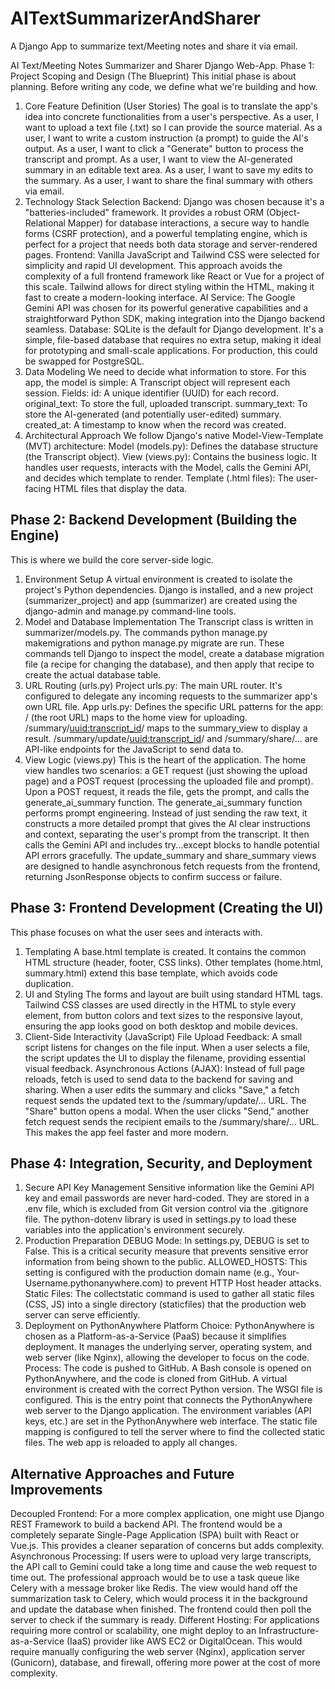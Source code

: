 # AITextSummarizerAndSharer
A Django App to summarize text/Meeting notes and share it via email.

AI Text/Meeting Notes Summarizer and Sharer Django Web-App.
Phase 1: Project Scoping and Design (The Blueprint)
This initial phase is about planning. Before writing any code, we define what we're building and how.
1. Core Feature Definition (User Stories)
The goal is to translate the app's idea into concrete functionalities from a user's perspective.
As a user, I want to upload a text file (.txt) so I can provide the source material.
As a user, I want to write a custom instruction (a prompt) to guide the AI's output.
As a user, I want to click a "Generate" button to process the transcript and prompt.
As a user, I want to view the AI-generated summary in an editable text area.
As a user, I want to save my edits to the summary.
As a user, I want to share the final summary with others via email.
2. Technology Stack Selection
Backend: Django was chosen because it's a "batteries-included" framework. It provides a robust ORM (Object-Relational Mapper) for database interactions, a secure way to handle forms (CSRF protection), and a powerful templating engine, which is perfect for a project that needs both data storage and server-rendered pages.
Frontend: Vanilla JavaScript and Tailwind CSS were selected for simplicity and rapid UI development. This approach avoids the complexity of a full frontend framework like React or Vue for a project of this scale. Tailwind allows for direct styling within the HTML, making it fast to create a modern-looking interface.
AI Service: The Google Gemini API was chosen for its powerful generative capabilities and a straightforward Python SDK, making integration into the Django backend seamless.
Database: SQLite is the default for Django development. It's a simple, file-based database that requires no extra setup, making it ideal for prototyping and small-scale applications. For production, this could be swapped for PostgreSQL.
3. Data Modeling
We need to decide what information to store. For this app, the model is simple:
A Transcript object will represent each session.
Fields:
id: A unique identifier (UUID) for each record.
original_text: To store the full, uploaded transcript.
summary_text: To store the AI-generated (and potentially user-edited) summary.
created_at: A timestamp to know when the record was created.
4. Architectural Approach
We follow Django's native Model-View-Template (MVT) architecture:
Model (models.py): Defines the database structure (the Transcript object).
View (views.py): Contains the business logic. It handles user requests, interacts with the Model, calls the Gemini API, and decides which template to render.
Template (.html files): The user-facing HTML files that display the data.

## Phase 2: Backend Development (Building the Engine)
This is where we build the core server-side logic.
1. Environment Setup
A virtual environment is created to isolate the project's Python dependencies.
Django is installed, and a new project (summarizer_project) and app (summarizer) are created using the django-admin and manage.py command-line tools.
2. Model and Database Implementation
The Transcript class is written in summarizer/models.py.
The commands python manage.py makemigrations and python manage.py migrate are run. These commands tell Django to inspect the model, create a database migration file (a recipe for changing the database), and then apply that recipe to create the actual database table.
3. URL Routing (urls.py)
Project urls.py: The main URL router. It's configured to delegate any incoming requests to the summarizer app's own URL file.
App urls.py: Defines the specific URL patterns for the app:
/ (the root URL) maps to the home view for uploading.
/summary/<uuid:transcript_id>/ maps to the summary_view to display a result.
/summary/update/<uuid:transcript_id>/ and /summary/share/... are API-like endpoints for the JavaScript to send data to.
4. View Logic (views.py)
This is the heart of the application.
The home view handles two scenarios: a GET request (just showing the upload page) and a POST request (processing the uploaded file and prompt).
Upon a POST request, it reads the file, gets the prompt, and calls the generate_ai_summary function.
The generate_ai_summary function performs prompt engineering. Instead of just sending the raw text, it constructs a more detailed prompt that gives the AI clear instructions and context, separating the user's prompt from the transcript. It then calls the Gemini API and includes try...except blocks to handle potential API errors gracefully.
The update_summary and share_summary views are designed to handle asynchronous fetch requests from the frontend, returning JsonResponse objects to confirm success or failure.

## Phase 3: Frontend Development (Creating the UI)
This phase focuses on what the user sees and interacts with.
1. Templating
A base.html template is created. It contains the common HTML structure (header, footer, CSS links).
Other templates (home.html, summary.html) extend this base template, which avoids code duplication.
2. UI and Styling
The forms and layout are built using standard HTML tags.
Tailwind CSS classes are used directly in the HTML to style every element, from button colors and text sizes to the responsive layout, ensuring the app looks good on both desktop and mobile devices.
3. Client-Side Interactivity (JavaScript)
File Upload Feedback: A small script listens for changes on the file input. When a user selects a file, the script updates the UI to display the filename, providing essential visual feedback.
Asynchronous Actions (AJAX): Instead of full page reloads, fetch is used to send data to the backend for saving and sharing.
When a user edits the summary and clicks "Save," a fetch request sends the updated text to the /summary/update/... URL.
The "Share" button opens a modal. When the user clicks "Send," another fetch request sends the recipient emails to the /summary/share/... URL.
This makes the app feel faster and more modern.

## Phase 4: Integration, Security, and Deployment
1. Secure API Key Management
Sensitive information like the Gemini API key and email passwords are never hard-coded.
They are stored in a .env file, which is excluded from Git version control via the .gitignore file.
The python-dotenv library is used in settings.py to load these variables into the application's environment securely.
2. Production Preparation
DEBUG Mode: In settings.py, DEBUG is set to False. This is a critical security measure that prevents sensitive error information from being shown to the public.
ALLOWED_HOSTS: This setting is configured with the production domain name (e.g., Your-Username.pythonanywhere.com) to prevent HTTP Host header attacks.
Static Files: The collectstatic command is used to gather all static files (CSS, JS) into a single directory (staticfiles) that the production web server can serve efficiently.
3. Deployment on PythonAnywhere
Platform Choice: PythonAnywhere is chosen as a Platform-as-a-Service (PaaS) because it simplifies deployment. It manages the underlying server, operating system, and web server (like Nginx), allowing the developer to focus on the code.
Process:
The code is pushed to GitHub.
A Bash console is opened on PythonAnywhere, and the code is cloned from GitHub.
A virtual environment is created with the correct Python version.
The WSGI file is configured. This is the entry point that connects the PythonAnywhere web server to the Django application.
The environment variables (API keys, etc.) are set in the PythonAnywhere web interface.
The static file mapping is configured to tell the server where to find the collected static files.
The web app is reloaded to apply all changes.

## Alternative Approaches and Future Improvements
Decoupled Frontend: For a more complex application, one might use Django REST Framework to build a backend API. The frontend would be a completely separate Single-Page Application (SPA) built with React or Vue.js. This provides a cleaner separation of concerns but adds complexity.
Asynchronous Processing: If users were to upload very large transcripts, the API call to Gemini could take a long time and cause the web request to time out. The professional approach would be to use a task queue like Celery with a message broker like Redis. The view would hand off the summarization task to Celery, which would process it in the background and update the database when finished. The frontend could then poll the server to check if the summary is ready.
Different Hosting: For applications requiring more control or scalability, one might deploy to an Infrastructure-as-a-Service (IaaS) provider like AWS EC2 or DigitalOcean. This would require manually configuring the web server (Nginx), application server (Gunicorn), database, and firewall, offering more power at the cost of more complexity.


